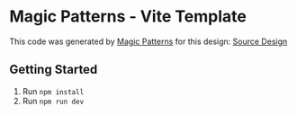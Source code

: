 # Magic Patterns - Vite Template

This code was generated by [Magic Patterns](https://magicpatterns.com) for this design: [Source Design](https://www.magicpatterns.com/c/f5iz9ph6sknhzghucfccov)

## Getting Started

1. Run `npm install`
2. Run `npm run dev`
